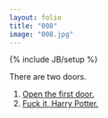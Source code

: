 ```yaml
---
layout: folio
title: "008"
image: "008.jpg"
---
```

{% include JB/setup %}

<div class="copy">
	<p>There are two doors.</p>
</div>

<div class="choice">
	<ol>
		<li><a href="009.html">Open the first door.</a></li>
		<li><a href="232.html">Fuck it, Harry Potter.</a></li>
	</ol>
</div>